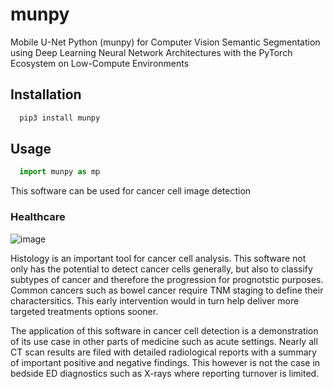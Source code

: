 # munpy

Mobile U-Net Python (munpy) for Computer Vision Semantic Segmentation using Deep Learning Neural Network Architectures with the PyTorch Ecosystem on Low-Compute Environments

## Installation

```sh
  pip3 install munpy
```

## Usage

```python
  import munpy as mp
```
This software can be used for cancer cell image detection

### Healthcare

![image](https://user-images.githubusercontent.com/90972165/167233317-43b8f841-aee7-48bb-9c0a-fe1d1bb7e367.png)

Histology is an important tool for cancer cell analysis. This software not only has the potential to detect cancer cells generally, but also to classify subtypes of cancer and therefore the progression for prognotstic purposes. Common cancers such as bowel cancer require TNM staging to define their charactersitics. This early intervention would in turn help deliver more targeted treatments options sooner.

The application of this software in cancer cell detection is a demonstration of its use case in other parts of medicine such as acute settings. Nearly all CT scan results are filed with detailed radiological reports with a summary of important positive and negative findings. This however is not the case in bedside ED diagnostics such as X-rays where reporting turnover is limited.  
